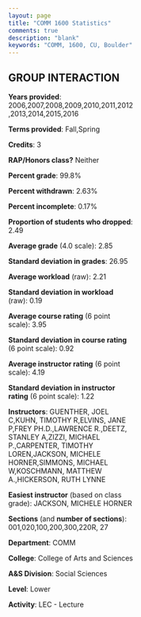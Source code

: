 ```yaml
---
layout: page
title: "COMM 1600 Statistics"
comments: true
description: "blank"
keywords: "COMM, 1600, CU, Boulder"
--- 
```

<head>
<script src="https://ajax.googleapis.com/ajax/libs/jquery/2.1.3/jquery.min.js"></script>
<script src="https://dl.dropboxusercontent.com/s/pc42nxpaw1ea4o9/highcharts.js?dl=0"></script>
<!-- <script src="../assets/js/highcharts.js"></script> -->
<style type="text/css">@font-face {
	font-family: "Bebas Neue";
	src: url(https://www.filehosting.org/file/details/544349/BebasNeue%20Regular.otf) format("opentype");
	}
	h1.Bebas { 
		font-family: "Bebas Neue", Verdana, Tahoma;
	}
</style>
</head>
<body>
	<div id="container" style="float: right; width: 45%; height: 88%; margin-left: 2.5%; margin-right: 2.5%;"></div>
	<script language="JavaScript">
		$(document).ready(function() {
		var chart = {type: 'column'};
		var title = {text: 'Grade Distribution'};
		var xAxis = {categories: ['A','B','C','D','F'],crosshair: true};
		var yAxis = {min: 0,title: {text: 'Percentage'}};
		var tooltip = {headerFormat: '<center><b><span style="font-size:20px">{point.key}</span></b></center>',
		               pointFormat: '<td style="padding:0"><b>{point.y:.1f}%</b></td>',
		               footerFormat: '</table>',shared: true,useHTML: true};
		var plotOptions = {column: {pointPadding: 0.0,borderWidth: 0}};  
		var credits = {enabled: false};var series= [{name: 'Percent',data: [20.2,50.12,25.81,2.3,1.57,]}];
		var json = {};
		json.chart = chart;
		json.title = title;
		json.tooltip = tooltip;
		json.xAxis = xAxis;
		json.yAxis = yAxis;  
		json.series = series;
		json.plotOptions = plotOptions;  
		json.credits = credits;
		$('#container').highcharts(json);
	});
	</script>
</body>
			   
## GROUP INTERACTION

**Years provided**: 2006,2007,2008,2009,2010,2011,2012,2013,2014,2015,2016

**Terms provided**: Fall,Spring

**Credits**: 3

**RAP/Honors class?** Neither

**Percent grade**: 99.8%

**Percent withdrawn**: 2.63%

**Percent incomplete**: 0.17%

**Proportion of students who dropped**: 2.49

**Average grade** (4.0 scale): 2.85

**Standard deviation in grades**: 26.95

**Average workload** (raw): 2.21

**Standard deviation in workload** (raw): 0.19

**Average course rating** (6 point scale): 3.95

**Standard deviation in course rating** (6 point scale): 0.92

**Average instructor rating** (6 point scale): 4.19

**Standard deviation in instructor rating** (6 point scale): 1.22

**Instructors**: GUENTHER, JOEL C,KUHN, TIMOTHY R,ELVINS, JANE P,FREY PH.D.,LAWRENCE R.,DEETZ, STANLEY A,ZIZZI, MICHAEL P.,CARPENTER, TIMOTHY LOREN,JACKSON, MICHELE HORNER,SIMMONS, MICHAEL W,KOSCHMANN, MATTHEW A.,HICKERSON, RUTH LYNNE

**Easiest instructor** (based on class grade): JACKSON, MICHELE HORNER

**Sections** (and **number of sections**): 001,020,100,200,300,220R, 27

**Department**: COMM

**College**: College of Arts and Sciences

**A&S Division**: Social Sciences

**Level**: Lower

**Activity**: LEC - Lecture